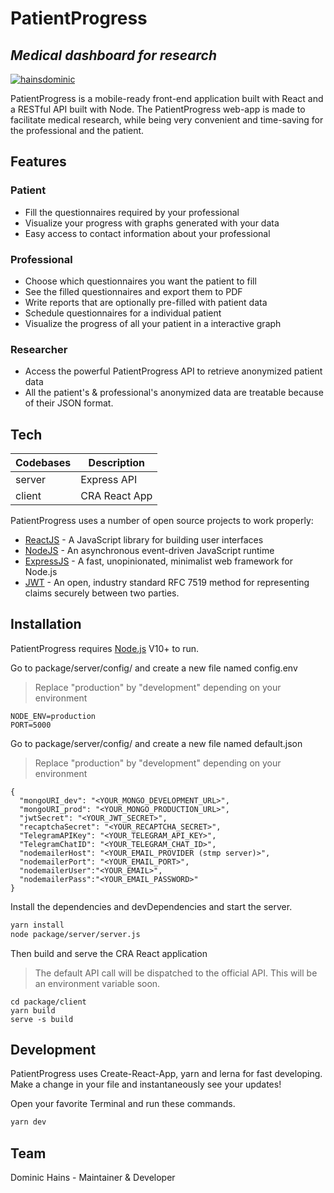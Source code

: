 # PatientProgress

## _Medical dashboard for research_

[![hainsdominic](https://circleci.com/gh/hainsdominic/patientprogress.svg?style=shield&circle-token=d7f995a631868a35babd4f2aaf5d4aeed40e0194)](https://circleci.com/gh/hainsdominic/patientprogress)

PatientProgress is a mobile-ready front-end application built with React and a RESTful API built with Node.
The PatientProgress web-app is made to facilitate medical research, while being very convenient and time-saving
for the professional and the patient.

## Features

### Patient

- Fill the questionnaires required by your professional
- Visualize your progress with graphs generated with your data
- Easy access to contact information about your professional

### Professional

- Choose which questionnaires you want the patient to fill
- See the filled questionnaires and export them to PDF
- Write reports that are optionally pre-filled with patient data
- Schedule questionnaires for a individual patient
- Visualize the progress of all your patient in a interactive graph

### Researcher

- Access the powerful PatientProgress API to retrieve anonymized patient data
- All the patient's & professional's anonymized data are treatable because of their JSON format.

## Tech

| Codebases | Description   |
| --------- | ------------- |
| server    | Express API   |
| client    | CRA React App |

PatientProgress uses a number of open source projects to work properly:

- [ReactJS](https://reactjs.org) - A JavaScript library for building user interfaces
- [NodeJS](https://nodejs.org) - An asynchronous event-driven JavaScript runtime
- [ExpressJS](https://expressjs.com) - A fast, unopinionated, minimalist web framework for Node.js
- [JWT](https://jwt.io) - An open, industry standard RFC 7519 method for representing claims securely between two parties.

## Installation

PatientProgress requires [Node.js](https://nodejs.org/) V10+ to run.

Go to package/server/config/ and create a new file named config.env

> Replace "production" by "development" depending on your environment

```
NODE_ENV=production
PORT=5000
```

Go to package/server/config/ and create a new file named default.json

> Replace "production" by "development" depending on your environment

```
{
  "mongoURI_dev": "<YOUR_MONGO_DEVELOPMENT_URL>",
  "mongoURI_prod": "<YOUR_MONGO_PRODUCTION_URL>",
  "jwtSecret": "<YOUR_JWT_SECRET>",
  "recaptchaSecret": "<YOUR_RECAPTCHA_SECRET>",
  "TelegramAPIKey": "<YOUR_TELEGRAM_API_KEY>",
  "TelegramChatID": "<YOUR_TELEGRAM_CHAT_ID>",
  "nodemailerHost": "<YOUR_EMAIL_PROVIDER (stmp server)>",
  "nodemailerPort": "<YOUR_EMAIL_PORT>",
  "nodemailerUser":"<YOUR_EMAIL>",
  "nodemailerPass":"<YOUR_EMAIL_PASSWORD>"
}
```

Install the dependencies and devDependencies and start the server.

```sh
yarn install
node package/server/server.js
```

Then build and serve the CRA React application

> The default API call will be dispatched to the official API. This will be an environment variable soon.

```
cd package/client
yarn build
serve -s build
```

## Development

PatientProgress uses Create-React-App, yarn and lerna for fast developing.
Make a change in your file and instantaneously see your updates!

Open your favorite Terminal and run these commands.

```sh
yarn dev
```

## Team

Dominic Hains - Maintainer & Developer
